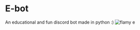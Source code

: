 # E-bot
An educational and fun discord bot made in python :)
![flamy e](https://user-images.githubusercontent.com/85409546/141928367-35c0b806-65b8-40d0-9a41-e3df93b7e20d.jpg)
